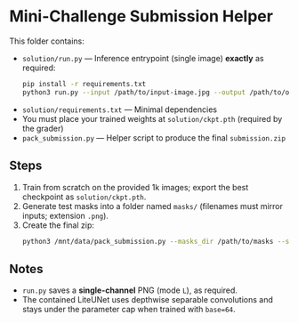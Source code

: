# Mini-Challenge Submission Helper

This folder contains:
- `solution/run.py` — Inference entrypoint (single image) **exactly** as required:
  ```bash
  pip install -r requirements.txt
  python3 run.py --input /path/to/input-image.jpg --output /path/to/output-mask.png --weights ckpt.pth
  ```
- `solution/requirements.txt` — Minimal dependencies
- You must place your trained weights at `solution/ckpt.pth` (required by the grader)
- `pack_submission.py` — Helper script to produce the final `submission.zip`

## Steps
1. Train from scratch on the provided 1k images; export the best checkpoint as `solution/ckpt.pth`.
2. Generate test masks into a folder named `masks/` (filenames must mirror inputs; extension `.png`).
3. Create the final zip:
   ```bash
   python3 /mnt/data/pack_submission.py --masks_dir /path/to/masks --solution_dir /mnt/data/solution --out_zip /mnt/data/submission.zip
   ```

## Notes
- `run.py` saves a **single-channel** PNG (mode `L`), as required.
- The contained LiteUNet uses depthwise separable convolutions and stays under the parameter cap when trained with `base=64`.
